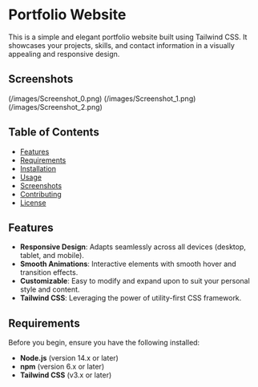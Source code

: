 # Portfolio Website

This is a simple and elegant portfolio website built using Tailwind CSS. It showcases your projects, skills, and contact information in a visually appealing and responsive design.

## Screenshots

(/images/Screenshot_0.png)
(/images/Screenshot_1.png)
(/images/Screenshot_2.png)

## Table of Contents

- [Features](#features)
- [Requirements](#requirements)
- [Installation](#installation)
- [Usage](#usage)
- [Screenshots](#screenshots)
- [Contributing](#contributing)
- [License](#license)

## Features

- **Responsive Design**: Adapts seamlessly across all devices (desktop, tablet, and mobile).
- **Smooth Animations**: Interactive elements with smooth hover and transition effects.
- **Customizable**: Easy to modify and expand upon to suit your personal style and content.
- **Tailwind CSS**: Leveraging the power of utility-first CSS framework.

## Requirements

Before you begin, ensure you have the following installed:

- **Node.js** (version 14.x or later)
- **npm** (version 6.x or later)
- **Tailwind CSS** (v3.x or later)




